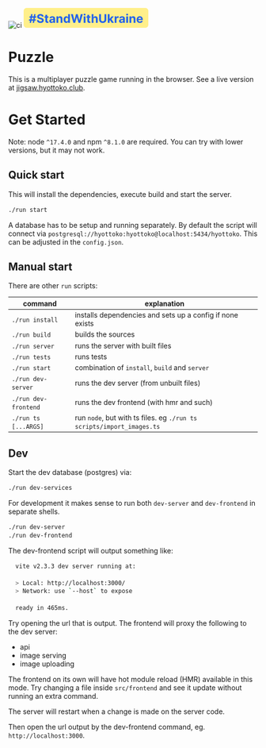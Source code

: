 ![ci](https://github.com/Zutatensuppe/puzzle/actions/workflows/ci.yml/badge.svg)
[![StandWithUkraine](https://raw.githubusercontent.com/vshymanskyy/StandWithUkraine/main/badges/StandWithUkraine.svg)](https://github.com/vshymanskyy/StandWithUkraine/blob/main/docs/README.md)

# Puzzle

This is a multiplayer puzzle game running in the browser.
See a live version at [jigsaw.hyottoko.club].

# Get Started

Note: node `^17.4.0` and npm `^8.1.0` are required. You can try with
lower versions, but it may not work.

## Quick start

This will install the dependencies, execute build and start the server.

```sh
./run start
```

A database has to be setup and running separately. By default
the script will connect via `postgresql://hyottoko:hyottoko@localhost:5434/hyottoko`.
This can be adjusted in the `config.json`.

## Manual start

There are other `run` scripts:

command              | explanation
---------------------|----------------------------------------
`./run install`      | installs dependencies and sets up a config if none exists
`./run build`        | builds the sources
`./run server`       | runs the server with built files
`./run tests`        | runs tests
`./run start`        | combination of `install`, `build` and `server`
`./run dev-server`   | runs the dev server (from unbuilt files)
`./run dev-frontend` | runs the dev frontend (with hmr and such)
`./run ts [...ARGS]` | run `node`, but with ts files. eg `./run ts scripts/import_images.ts`

## Dev

Start the dev database (postgres) via:

```sh
./run dev-services
```

For development it makes sense to run both `dev-server` and `dev-frontend`
in separate shells.

```sh
./run dev-server
./run dev-frontend
```

The dev-frontend script will output something like:

```sh
  vite v2.3.3 dev server running at:

  > Local: http://localhost:3000/
  > Network: use `--host` to expose

  ready in 465ms.
```

Try opening the url that is output.
The frontend will proxy the following to the dev server:

- api
- image serving
- image uploading

The frontend on its own will have hot module reload (HMR) available
in this mode. Try changing a file inside `src/frontend` and see it
update without running an extra command.

The server will restart when a change is made on the server code.

Then open the url output by the dev-frontend command, eg. `http://localhost:3000`.

[jigsaw.hyottoko.club]: https://jigsaw.hyottoko.club

